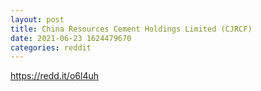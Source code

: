 ```yaml
--- 
layout: post 
title: China Resources Cement Holdings Limited (CJRCF) 
date: 2021-06-23 1624479670 
categories: reddit 
--- 
```

https://redd.it/o6l4uh